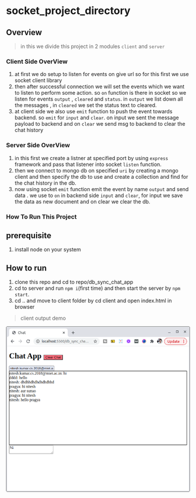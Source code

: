 # socket_project_directory

## Overview 
> in this we divide this project in 2 modules `client` and `server`

### Client Side OverView 

1. at first we do setup to listen for events on give url so for this first we use socket client library
2. then after successful connection we will set the events which we want to listen to perform some action. so `on` function is there in socket so we listen for events `output` , `cleared` and `status`. in `output` we list down all the messages , in `cleared` we set the status text to cleared.
3. at client side we also use `emit` function to push the event towards backend. so `emit` for `input` and `clear`. on input we sent the message payload to backend and on `clear` we send msg to backend to clear the chat history

### Server Side OverView

1. in this first we create a listner at specified port by using `express` framework and pass that listener into socket `listen` function.
2. then we connect to mongo db on specified `uri` by creating a mongo client and then specify the db to use and create a collection and find for the chat history in the db.
3. now using socket `emit` function emit the event by name `output` and send data . we use to `on` in backend side `input` and `clear`, for input we save the data as new document and on clear we clear the db.


### How To Run This Project
## prerequisite
1. install node on your system
## How to run
1. clone this repo and cd to repo/db_sync_chat_app
2. cd to server and run `npm i`(first time) and then start the server by `npm start`.
3. cd .. and move to client folder by cd client and open index.html in browser

> client output demo

![image](./resources/output.png)









